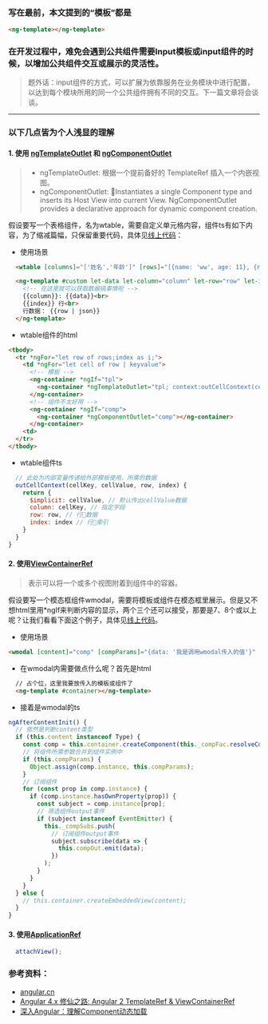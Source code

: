 ### 写在最前，本文提到的“模板”都是

```html
<ng-template></ng-template>
```

### 在开发过程中，难免会遇到公共组件需要Input模板或input组件的时候，以增加公共组件交互或展示的灵活性。

> 题外话：input组件的方式，可以扩展为依靠服务在业务模块中进行配置，以达到每个模块所用的同一个公共组件拥有不同的交互。下一篇文章将会谈谈。

<hr>

### 以下几点皆为个人浅显的理解

#### 1. 使用 [ngTemplateOutlet](https://angular.cn/api/common/NgTemplateOutlet) 和 [ngComponentOutlet](https://angular.cn/api/common/NgComponentOutlet)

>* ngTemplateOutlet: 根据一个提前备好的 TemplateRef 插入一个内嵌视图。
>* ngComponentOutlet: Instantiates a single Component type and inserts its Host View into current View. NgComponentOutlet provides a declarative approach for dynamic component creation.

假设要写一个表格组件，名为wtable，需要自定义单元格内容，组件ts有如下内容，为了缩减篇幅，只保留重要代码，具体见[线上代码](https://stackblitz.com/edit/angular-creat-tpl-or-comp?file=src%2Fapp%2Fwtable%2Fwtable.component.ts)：

* 使用场景

```html
  <wtable [columns]="['姓名','年龄']" [rows]="[{name: 'ww', age: 11}, {name:'yy', age: 22}]" [cellContent]="custom"></wtable>

  <ng-template #custom let-data let-column="column" let-row="row" let-index="index">
    <!-- 在这里就可以获取数据搞事情啦 -->
    {{column}}: {{data}}<br>
    {{index}} 行<br>
    行数据： {{row | json}}
  </ng-template>
```

* wtable组件的html

```html
<tbody>
  <tr *ngFor="let row of rows;index as i;">
    <td *ngFor="let cell of row | keyvalue">
      <!-- 模板 -->
      <ng-container *ngIf="tpl">
        <ng-container *ngTemplateOutlet="tpl; context:outCellContext(cell.key, cell.value, row, i);"></ng-container>
      </ng-container>
      <!-- 组件不太好用 -->
      <ng-container *ngIf="comp">
        <ng-container *ngComponentOutlet="comp"></ng-container>
      </ng-container>
    <td>
  </tr>
</tbody>
```

* wtable组件ts

```javascript
  // 此处为内部变量传递给外部模板使用，所需的数据
  outCellContext(cellKey, cellValue, row, index) {
    return {
      $implicit: cellValue, // 默认传出cellValue数据
      column: cellKey, // 指定字段
      row: row, // 行数据
      index: index // 行索引
    }
  }
}
```

#### 2. 使用[ViewContainerRef](https://angular.cn/api/core/ViewContainerRef)

> 表示可以将一个或多个视图附着到组件中的容器。

假设要写一个模态框组件wmodal，需要将模板或组件在模态框里展示。但是又不想html里用*ngIf来判断内容的显示，两个三个还可以接受，那要是7、8个或以上呢？让我们看看下面这个例子，具体见[线上代码](https://stackblitz.com/edit/angular-creat-tpl-or-comp?file=src%2Fapp%2Fwmodal%2Fwmodal.component.ts)。

* 使用场景

```html
<wmodal [content]="comp" [compParams]="{data: '我是调用wmodal传入的值'}" (compOut)="wmodalOut($event)"></wmodal>
```

* 在wmodal内需要做点什么呢？首先是html

```html
  // 占个位，这里我要放传入的模板或组件了
  <ng-template #container></ng-template>
```

* 接着是wmodal的ts

```javascript
ngAfterContentInit() {
  // 依然是判断content类型
  if (this.content instanceof Type) {
    const comp = this.container.createComponent(this._compFac.resolveComponentFactory(this.content));
    // 将组件所需参数合并到组件实例中
    if (this.compParams) {
      Object.assign(comp.instance, this.compParams);
    }
    // 订阅组件
    for (const prop in comp.instance) {
      if (comp.instance.hasOwnProperty(prop)) {
        const subject = comp.instance[prop];
        // 筛选组件output事件
        if (subject instanceof EventEmitter) {
          this._compSubs.push(
            // 订阅组件output事件
            subject.subscribe(data => {
              this.compOut.emit(data);
            })
          );
        }
      }
    }
  } else {
    // this.container.createEmbeddedView(content);
  }
}
```

#### 3. 使用[ApplicationRef](https://angular.cn/api/core/ApplicationRef)

```javascript
  attachView();
```

### 参考资料：

* [angular.cn](https://angular.cn/)
* [Angular 4.x 修仙之路: Angular 2 TemplateRef & ViewContainerRef](https://segmentfault.com/a/1190000008672478)
* [深入Angular：理解Component动态加载](https://zhuanlan.zhihu.com/p/40015871)